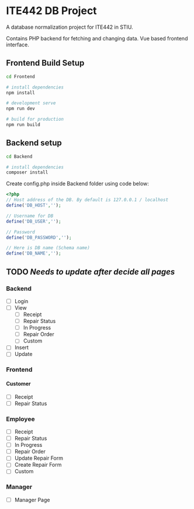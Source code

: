 # ITE442 DB Project

A database normalization project for ITE442 in STIU. 

Contains PHP backend for fetching and changing data. 
Vue based frontend interface.  

## Frontend Build Setup

``` bash
cd Frontend

# install dependencies
npm install

# development serve
npm run dev

# build for production
npm run build
```

## Backend setup

``` bash
cd Backend

# install dependencies
composer install
```

Create config.php inside Backend folder using code below:

```php
<?php
// Host address of the DB. By default is 127.0.0.1 / localhost
define('DB_HOST','');

// Username for DB
define('DB_USER','');

// Password
define('DB_PASSWORD','');

// Here is DB name (Schema name)
define('DB_NAME','');
```

## TODO *Needs to update after decide all pages*
### Backend
- [ ] Login
- [ ] View
    - [ ] Receipt
    - [ ] Repair Status
    - [ ] In Progress
    - [ ] Repair Order
    - [ ] Custom
- [ ] Insert
- [ ] Update

### Frontend
#### Customer
- [ ] Receipt
- [ ] Repair Status

### Employee
- [ ] Receipt
- [ ] Repair Status
- [ ] In Progress
- [ ] Repair Order
- [ ] Update Repair Form
- [ ] Create Repair Form
- [ ] Custom

### Manager
- [ ] Manager Page

